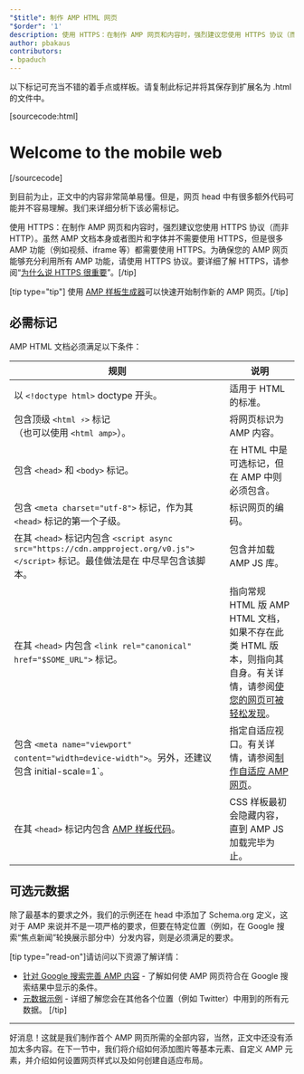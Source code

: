 ```yaml
---
"$title": 制作 AMP HTML 网页
"$order": '1'
description: 使用 HTTPS：在制作 AMP 网页和内容时，强烈建议您使用 HTTPS 协议（而非 HTTP）。虽然 AMP 文档本身或者图片和字体并不需要…
author: pbakaus
contributors:
- bpaduch
---
```


以下标记可充当不错的着手点或样板。请复制此标记并将其保存到扩展名为 .html 的文件中。

[sourcecode:html]
<!doctype html>
<html amp lang="en">
  <head>
    <meta charset="utf-8">
    <script async src="https://cdn.ampproject.org/v0.js"></script>
    <title>Hello, AMPs</title>
    <link rel="canonical" href="{{doc.url}}">
    <meta name="viewport" content="width=device-width">
    <script type="application/ld+json">
      {
        "@context": "http://schema.org",
        "@type": "NewsArticle",
        "headline": "Open-source framework for publishing content",
        "datePublished": "2015-10-07T12:02:41Z",
        "image": [
          "logo.jpg"
        ]
      }
    </script>
    <style amp-boilerplate>body{-webkit-animation:-amp-start 8s steps(1,end) 0s 1 normal both;-moz-animation:-amp-start 8s steps(1,end) 0s 1 normal both;-ms-animation:-amp-start 8s steps(1,end) 0s 1 normal both;animation:-amp-start 8s steps(1,end) 0s 1 normal both}@-webkit-keyframes -amp-start{from{visibility:hidden}to{visibility:visible}}@-moz-keyframes -amp-start{from{visibility:hidden}to{visibility:visible}}@-ms-keyframes -amp-start{from{visibility:hidden}to{visibility:visible}}@-o-keyframes -amp-start{from{visibility:hidden}to{visibility:visible}}@keyframes -amp-start{from{visibility:hidden}to{visibility:visible}}</style><noscript><style amp-boilerplate>body{-webkit-animation:none;-moz-animation:none;-ms-animation:none;animation:none}</style></noscript>
  </head>
  <body>
    <h1>Welcome to the mobile web</h1>
  </body>
</html>
[/sourcecode]

到目前为止，正文中的内容非常简单易懂。但是，网页 head 中有很多额外代码可能并不容易理解。我们来详细分析下该必需标记。

使用 HTTPS：在制作 AMP 网页和内容时，强烈建议您使用 HTTPS 协议（而非 HTTP）。虽然 AMP 文档本身或者图片和字体并不需要使用 HTTPS，但是很多 AMP 功能（例如视频、iframe 等）都需要使用 HTTPS。为确保您的 AMP 网页能够充分利用所有 AMP 功能，请使用 HTTPS 协议。要详细了解 HTTPS，请参阅“[为什么说 HTTPS 很重要](https://developers.google.com/web/fundamentals/security/encrypt-in-transit/why-https)”。[/tip]

[tip type="tip"] 使用 [AMP 样板生成器](/boilerplate)可以快速开始制作新的 AMP 网页。[/tip]

## 必需标记

AMP HTML 文档必须满足以下条件：

规则 | 说明
--- | ---
以 `<!doctype html>` doctype 开头。 | 适用于 HTML 的标准。
包含顶级 `<html ⚡>` 标记<br>（也可以使用 `<html amp>`）。 | 将网页标识为 AMP 内容。
包含 `<head>` 和 `<body>` 标记。 | 在 HTML 中是可选标记，但在 AMP 中则必须包含。
包含 `<meta charset="utf-8">` 标记，作为其 `<head>` 标记的第一个子级。 | 标识网页的编码。
在其 `<head>` 标记内包含 `<script async src="https://cdn.ampproject.org/v0.js"></script>` 标记。最佳做法是在 <code><head></code> 中尽早包含该脚本。 | 包含并加载 AMP JS 库。
在其 `<head>` 内包含 `<link rel="canonical" href="$SOME_URL">` 标记。 | 指向常规 HTML 版 AMP HTML 文档，如果不存在此类 HTML 版本，则指向其自身。有关详情，请参阅[使您的网页可被轻松发现](../../../../documentation/guides-and-tutorials/optimize-measure/discovery.md)。
包含 `<meta name="viewport" content="width=device-width">`。另外，还建议包含 initial-scale=1`。 | 指定自适应视口。有关详情，请参阅[制作自适应 AMP 网页](../../../../documentation/guides-and-tutorials/develop/style_and_layout/responsive_design.md)。
在其 `<head>` 标记内包含 [AMP 样板代码](../../../../documentation/guides-and-tutorials/learn/spec/amp-boilerplate.md)。 | CSS 样板最初会隐藏内容，直到 AMP JS 加载完毕为止。

## 可选元数据

除了最基本的要求之外，我们的示例还在 head 中添加了 Schema.org 定义，这对于 AMP 来说并不是一项严格的要求，但要在特定位置（例如，在 Google 搜索“焦点新闻”轮换展示部分中）分发内容，则是必须满足的要求。

[tip type="read-on"]请访问以下资源了解详情：

- [针对 Google 搜索完善 AMP 内容](https://developers.google.com/amp/docs) - 了解如何使 AMP 网页符合在 Google 搜索结果中显示的条件。
- [元数据示例](https://github.com/ampproject/amphtml/tree/master/examples/metadata-examples) - 详细了解您会在其他各个位置（例如 Twitter）中用到的所有元数据。 [/tip]

<hr>

好消息！这就是我们制作首个 AMP 网页所需的全部内容，当然，正文中还没有添加太多内容。在下一节中，我们将介绍如何添加图片等基本元素、自定义 AMP 元素，并介绍如何设置网页样式以及如何创建自适应布局。
